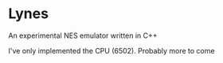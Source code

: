 # Lynes
An experimental NES emulator written in C++

I've only implemented the CPU (6502). Probably more to come 
